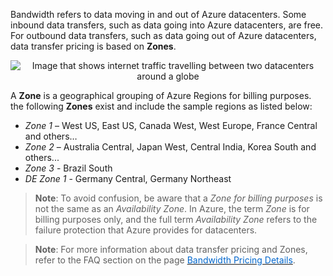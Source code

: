 

Bandwidth refers to data moving in and out of Azure datacenters. Some inbound data transfers, such as data going into Azure datacenters, are free. For outbound data transfers, such as data going out of Azure datacenters, data transfer pricing is based on **Zones**.



<p style="text-align: center;">
  <img alt="Image that shows internet traffic travelling between two datacenters around a globe" src="../Linked_Image_Files/0403-azure-regions-globe.png" type="saveimage" target="[object Object]" />
</p>


A **Zone** is a geographical grouping of Azure Regions for billing purposes. the following **Zones** exist and include the sample regions as listed below:

- *Zone 1* – West US, East US, Canada West, West Europe, France Central and others…
- *Zone 2* – Australia Central, Japan West, Central India, Korea South and others...
- *Zone 3* - Brazil South
- *DE Zone 1* - Germany Central, Germany Northeast


> **Note**: To avoid confusion, be aware that a *Zone for billing purposes* is not the same as an *Availability Zone*. In Azure, the term *Zone* is for billing purposes only, and the full term *Availability Zone* refers to the failure protection that Azure provides for datacenters.



> **Note**: For more information about data transfer pricing and Zones, refer to the FAQ section on the page <a href="https://azure.microsoft.com/en-us/pricing/details/bandwidth/" target="_blank"><span style="color: #0066cc;" color="#0066cc">Bandwidth Pricing Details</span></a>.
